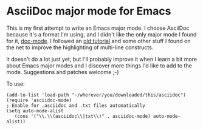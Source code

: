 AsciiDoc major mode for Emacs
=============================

This is my first attempt to write an Emacs major mode. I choose
AsciiDoc because it's a format I'm using, and I didn't like the only
major mode I found for it,
[doc-mode](http://xpt.sourceforge.net/tools/doc-mode/). I followed
an
[old tutorial](http://web.archive.org/web/20070702002238/http://two-wugs.net/emacs/mode-tutorial.html)
and some other stuff I found on the net to improve the
highlighting of multi-line constructs.

It doesn't do a lot just yet, but I'll probably improve it when I
learn a bit more about Emacs major modes and I discover more things
I'd like to add to the mode. Suggestions and patches welcome ;-)

To use:

    (add-to-list 'load-path "~/wherever/you/downloaded/this/asciidoc")
    (require 'asciidoc-mode)
    ; Enable for .asciidoc and .txt files automatically
    (setq auto-mode-alist
       (cons '("\\.\\(asciidoc\\|txt\\)" . asciidoc-mode) auto-mode-alist))
